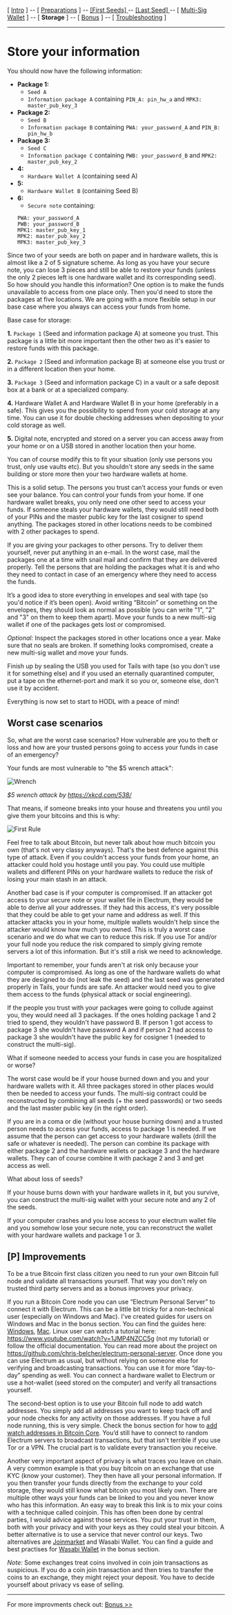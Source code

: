 [ [Intro](README.md) ] -- [ [Preparations]( hodl-guide_10_preparations.md) ] -- [ [First Seeds] ](hodl-guide_20_first-seeds.md) -- [ [Last Seed] ](hodl-guide_30_last-seed.md) -- [ [Multi-Sig Wallet](hodl-guide_40_multi-sig.md) ] -- [ **Storage** ] -- [ [Bonus](hodl-guide_60_bonus.md) ] -- [ [Troubleshooting](hodl-guide_70_troubleshooting.md) ]

---

# Store your information

You should now have the following information:
* **Package 1:**
  * `Seed A`
  * `Information package A` containing `PIN_A: pin_hw_a` and `MPK3: master_pub_key_3`
* **Package 2:**
  * `Seed B`
  * `Information package B` containing `PWA: your_password_A` and `PIN_B: pin_hw_b`
* **Package 3:**
  * `Seed C`
  * `Information package C` containing `PWB: your_password_B` and `MPK2: master_pub_key_2`
* **4:**
  * `Hardware Wallet A` (containing seed A)  
* **5:**
  * `Hardware Wallet B` (containing Seed B)
* **6:**
  * `Secure note` containing: 
  ```
  PWA: your_password_A
  PWB: your_password_B
  MPK1: master_pub_key_1
  MPK2: master_pub_key_2
  MPK3: master_pub_key_3
  ```
Since two of your seeds are both on paper and in hardware wallets, this is almost like a 2 of 5 signature scheme. As long as you have your secure note, you can lose 3 pieces and still be able to restore your funds (unless the only 2 pieces left is one hardware wallet and its corresponding seed). So how should you handle this information? One option is to make the funds unavailable to access from one place only. Then you'd need to store the packages at five locations. We are going with a more flexible setup in our base case where you always can access your funds from home.

Base case for storage:

**1.**	`Package 1` (Seed and information package A) at someone you trust. This package is a little bit more important then the other two as it's easier to restore funds with this package. 

**2.**	`Package 2` (Seed and information package B) at someone else you trust or in a different location then your home. 

**3.**	`Package 3` (Seed and information package C) in a vault or a safe deposit box at a bank or at a specialized company. 

**4.**	Hardware Wallet A and Hardware Wallet B in your home (preferably in a safe). This gives you the possibility to spend from your cold storage at any time. You can use it for double checking addresses when depositing to your cold storage as well. 

**5.** Digital note, encrypted and stored on a server you can access away from your home or on a USB stored in another location then your home.

You can of course modify this to fit your situation (only use persons you trust, only use vaults etc). But you shouldn't store any seeds in the same building or store more then your two hardware wallets at home.

This is a solid setup. The persons you trust can’t access your funds or even see your balance. You can control your funds from your home. If one hardware wallet breaks, you only need one other seed to access your funds. If someone steals your hardware wallets, they would still need both of your PINs and the master public key for the last cosigner to spend anything. The packages stored in other locations needs to be combined with 2 other packages to spend. 

If you are giving your packages to other persons. Try to deliver them yourself, never put anything in an e-mail. In the worst case, mail the packages one at a time with snail mail and confirm that they are delivered properly. Tell the persons that are holding the packages what it is and who they need to contact in case of an emergency where they need to access the funds.

It’s a good idea to store everything in envelopes and seal with tape (so you'd notice if it’s been open). Avoid writing “Bitcoin” or something on the envelopes, they should look as normal as possible (you can write "1", "2" and "3" on them to keep them apart). Move your funds to a new multi-sig wallet if one of the packages gets lost or compromised. 

*Optional:* Inspect the packages stored in other locations once a year. Make sure that no seals are broken. If something looks compromised, create a new multi-sig wallet and move your funds.

Finish up by sealing the USB you used for Tails with tape (so you don't use it for something else) and if you used an eternally quarantined computer, put a tape on the ethernet-port and mark it so you or, someone else, don't use it by accident.

Everything is now set to start to HODL with a peace of mind!

## Worst case scenarios

So, what are the worst case scenarios? How vulnerable are you to theft or loss and how are your trusted persons going to access your funds in case of an emergency?

Your funds are most vulnerable to "the $5 wrench attack":

![Wrench](images/50_wrench.png)

*$5 wrench attack by https://xkcd.com/538/*

That means, if someone breaks into your house and threatens you until you give them your bitcoins and this is why:

![First Rule](images/50_first_rule.png)

Feel free to talk about Bitcoin, but never talk about how much bitcoin you own (that's not very classy anyways). That's the best defence against this type of attack. Even if you couldn't access your funds from your home, an attacker could hold you hostage until you pay. You could use multiple wallets and different PINs on your hardware wallets to reduce the risk of losing your main stash in an attack.

Another bad case is if your computer is compromised. If an attacker got access to your secure note or your wallet file in Electrum, they would be able to derive all your addresses. If they had this access, it's very possible that they could be able to get your name and address as well. If this attacker attacks you in your home, multiple wallets wouldn't help since the attacker would know how much you owned. This is truly a worst case scenario and we do what we can to reduce this risk. If you use Tor and/or your full node you reduce the risk compared to simply giving remote servers a lot of this information. But it's still a risk we need to acknowledge. 

Important to remember, your funds aren't at risk only because your computer is compromised. As long as one of the hardware wallets do what they are designed to do (not leak the seed) and the last seed was generated properly in Tails, your funds are safe. An attacker would need you to give them access to the funds (physical attack or social engineering). 

If the people you trust with your packages were going to collude against you, they would need all 3 packages. If the ones holding package 1 and 2 tried to spend, they wouldn't have password B. If person 1 got access to package 3 she wouldn't have password A and if person 2 had access to package 3 she wouldn't have the public key for cosigner 1 (needed to construct the multi-sig).

What if someone needed to access your funds in case you are hospitalized or worse?

The worst case would be if your house burned down and you and your hardware wallets with it. All three packages stored in other places would then be needed to access your funds. The multi-sig contract could be reconstructed by combining all seeds (+ the seed passwords) or two seeds and the last master public key (in the right order).

If you are in a coma or die (without your house burning down) and a trusted person needs to access your funds, access to package 1 is needed. If we assume that the person can get access to your hardware wallets (drill the safe or whatever is needed). The person can combine its package with either package 2 and the hardware wallets or package 3 and the hardware wallets. They can of course combine it with package 2 and 3 and get access as well.

What about loss of seeds?

If your house burns down with your hardware wallets in it, but you survive, you can construct the multi-sig wallet with your secure note and any 2 of the seeds.

If your computer crashes and you lose access to your electrum wallet file and you somehow lose your secure note, you can reconstruct the wallet with your hardware wallets and package 1 or 3.

## **[P]** Improvements

To be a true Bitcoin first class citizen you need to run your own Bitcoin full node and validate all transactions yourself. That way you don't rely on trusted third party servers and as a bonus improves your privacy.

If you run a Bitcoin Core node you can use “Electrum Personal Server” to connect it with Electrum. This can be a little bit tricky for a non-technical user (especially on Windows and Mac). I’ve created guides for users on Windows and Mac in the bonus section. You can find the guides here: [Windows](hodl-guide_63_eps-win.md), [Mac](hodl-guide_64_eps-mac.md). Linux user can watch a tutorial here: https://www.youtube.com/watch?v=1JMP4NZCC5g (not my tutorial) or follow the official documentation. You can read more about the project on https://github.com/chris-belcher/electrum-personal-server. Once done you can use Electrum as usual, but without relying on someone else for verifying and broadcasting transactions. You can use it for more “day-to-day” spending as well. You can connect a hardware wallet to Electrum or use a hot-wallet (seed stored on the computer) and verify all transactions yourself.

The second-best option is to use your Bitcoin full node to add watch addresses. You simply add all addresses you want to keep track off and your node checks for any activity on those addresses. If you have a full node running, this is very simple. Check the bonus section for how to [add watch addresses in Bitcoin Core](hodl-guide_65_watch-address.md). You’d still have to connect to random Electrum servers to broadcast transactions, but that isn't terrible if you use Tor or a VPN. The crucial part is to validate every transaction you receive.

Another very important aspect of privacy is what traces you leave on chain. A very common example is that you buy bitcoin on an exchange that use KYC (know your customer). They then have all your personal information. If you then transfer your funds directly from the exchange to your cold storage, they would still know what bitcoin you most likely own. There are multiple other ways your funds can be linked to you and you never know who has this information. An easy way to break this link is to mix your coins with a technique called coinjoin. This has often been done by central parties, I would advice against those services. You put your trust in them, both with your privacy and with your keys as they could steal your bitcoin. A better alternative is to use a service that never control our keys. Two alternatives are [Joinmarket](https://github.com/JoinMarket-Org/joinmarket) and Wasabi Wallet. You can find a guide and best practises for [Wasabi Wallet](hodl-guide_62_wasabi-wallet.md) in the bonus section.

*Note:* Some exchanges treat coins involved in coin join transactions as suspicious. If you do a coin join transaction and then tries to transfer the coins to an exchange, they might reject your deposit. You have to decide yourself about privacy vs ease of selling. 

---

For more improvments check out: [Bonus >>](hodl-guide_60_bonus.md)
